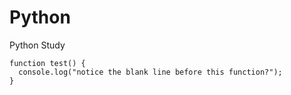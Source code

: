 # Python
Python Study
```
function test() {
  console.log("notice the blank line before this function?");
}
```
